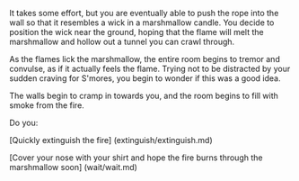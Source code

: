 It takes some effort, but you are eventually able to push the rope into the wall so that it resembles a wick in a 
marshmallow candle. You decide to position the wick near the ground, hoping that the flame will melt the 
marshmallow and hollow out a tunnel you can crawl through.

As the flames lick the marshmallow, the entire room begins to tremor and convulse, as if it actually feels the flame. 
Trying not to be distracted by your sudden craving for S'mores, you begin to wonder if this was a good idea. 

The walls begin to cramp in towards you, and the room begins to fill with smoke from the fire. 

Do you:

[Quickly extinguish the fire] (extinguish/extinguish.md)

[Cover your nose with your shirt and hope the fire burns through the marshmallow soon] (wait/wait.md)


